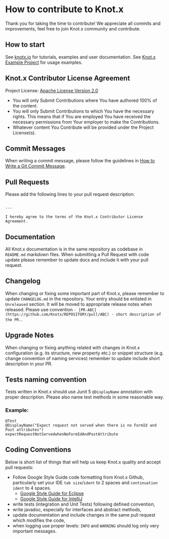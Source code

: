 # How to contribute to Knot.x
Thank you for taking the time to contribute!
We appreciate all commits and improvements, feel free to join Knot.x community and contribute.

## How to start
See [knotx.io](http://knotx.io/tutorials) for tutorials, examples and user documentation.
See [Knot.x Example Project](https://github.com/Knotx/knotx-example-project) for usage examples.

## Knot.x Contributor License Agreement
Project License: [Apache License Version 2.0](https://github.com/Knotx/knotx/blob/master/LICENSE)
- You will only Submit Contributions where You have authored 100% of the content.
- You will only Submit Contributions to which You have the necessary rights. This means that if You are employed You have received the necessary permissions from Your employer to make the Contributions.
- Whatever content You Contribute will be provided under the Project License(s).

## Commit Messages
When writing a commit message, please follow the guidelines in [How to Write a Git Commit Message](http://chris.beams.io/posts/git-commit/).

## Pull Requests
Please add the following lines to your pull request description:

```

---

I hereby agree to the terms of the Knot.x Contributor License Agreement.
```

## Documentation
All Knot.x documentation is in the same repository as codebase in `README.md` markdown files.
When submitting a Pull Request with code update please remember to update docs and include it with your pull request.

## Changelog
When changing or fixing some important part of Knot.x, please remember to update `CHANGELOG.md` in the repository.
Your entry should be enlisted in `Unreleased` section. It will be moved to appropriate release notes when released.
Please use convention `- [PR-ABC](https://github.com/Knotx/REPOSITORY/pull/ABC) - short description of the PR.`.

## Upgrade Notes
When changing or fixing anything related with changes in Knot.x configuration (e.g. its structure, new property etc.) or
snippet structure (e.g. change convention of naming services) remember to update include short description in your PR.

## Tests naming convention
Tests written in Knot.x should use Junit 5 `@DisplayName` annotation with proper description. 
Please also name test methods in some reasonable way.

### Example:
```
@Test
@DisplayName("Expect request not served when there is no FormId and Post attributes")
expectRequestNotServedwhenNoFormIdAndPostAttribute
```

## Coding Conventions
Below is short list of things that will help us keep Knot.x quality and accept pull requests:
- Follow Google Style Guide code formatting from Knot.x Github, particularly set your IDE `tab size`/`ident` to 2 spaces and `continuation ident` to 4 spaces.
  - [Google Style Guide for Eclipse](https://github.com/Knotx/knotx/tree/master/eclipse-java-google-style.xml) 
  - [Google Style Guide for IntelliJ](https://github.com/Knotx/knotx/tree/master/intellij-java-google-style.xml)
- write tests (integration and Unit Tests) following defined convention,
- write javadoc, especially for interfaces and abstract methods,
- update documentation and include changes in the same pull request which modifies the code,
- when logging use proper levels: `INFO` and `WARNING` should log only very important messages. 
